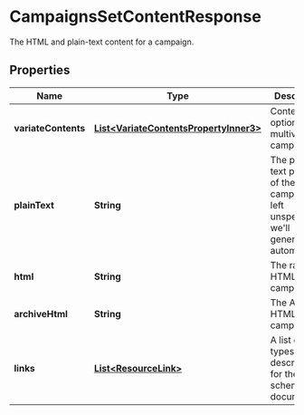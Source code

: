 

# CampaignsSetContentResponse

The HTML and plain-text content for a campaign.

## Properties

| Name | Type | Description | Notes |
|------------ | ------------- | ------------- | -------------|
|**variateContents** | [**List&lt;VariateContentsPropertyInner3&gt;**](VariateContentsPropertyInner3.md) | Content options for multivariate campaigns. |  [optional] |
|**plainText** | **String** | The plain-text portion of the campaign. If left unspecified, we&#39;ll generate this automatically. |  [optional] |
|**html** | **String** | The raw HTML for the campaign. |  [optional] |
|**archiveHtml** | **String** | The Archive HTML for the campaign. |  [optional] |
|**links** | [**List&lt;ResourceLink&gt;**](ResourceLink.md) | A list of link types and descriptions for the API schema documents. |  [optional] [readonly] |



